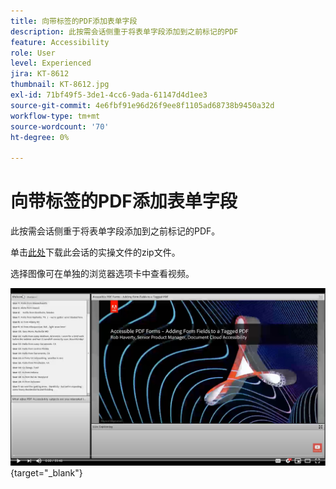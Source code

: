 ```yaml
---
title: 向带标签的PDF添加表单字段
description: 此按需会话侧重于将表单字段添加到之前标记的PDF
feature: Accessibility
role: User
level: Experienced
jira: KT-8612
thumbnail: KT-8612.jpg
exl-id: 71bf49f5-3de1-4cc6-9ada-61147d4d1ee3
source-git-commit: 4e6fbf91e96d26f9ee8f1105ad68738b9450a32d
workflow-type: tm+mt
source-wordcount: '70'
ht-degree: 0%

---
```


# 向带标签的PDF添加表单字段

此按需会话侧重于将表单字段添加到之前标记的PDF。

单击[此处](../assets/accessibilitysession5.zip)下载此会话的实操文件的zip文件。

选择图像可在单独的浏览器选项卡中查看视频。

[![会话5视频](../assets/Accessibilitysession5_YT.png)](https://youtu.be/vaM9R-mt5Jo){target="_blank"}
